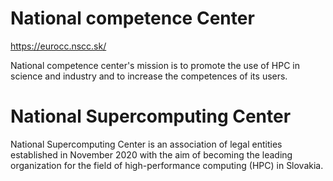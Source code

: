 # National competence Center

https://eurocc.nscc.sk/

National competence center's mission is to promote the use of HPC in science and industry and to increase the competences of its users.

# National Supercomputing Center

National Supercomputing Center is an association of legal entities established in November 2020 with the aim of becoming the leading organization for the field of high-performance computing (HPC) in Slovakia.